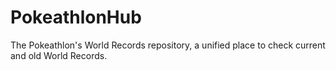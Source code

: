 # PokeathlonHub
The Pokeathlon's World Records repository, a unified place to check current and old World Records.
